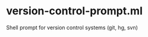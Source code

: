 version-control-prompt.ml
=========================

Shell prompt for version control systems (git, hg, svn)
